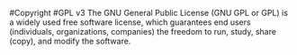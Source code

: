 #Copyright
#GPL v3
The GNU General Public License (GNU GPL or GPL) is a widely used free software license, which guarantees end users (individuals, organizations, companies) the freedom to run, study, share (copy), and modify the software.